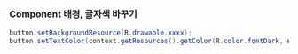### Component 배경, 글자색 바꾸기

```java
button.setBackgroundResource(R.drawable.xxxx);
button.setTextColor(context.getResources().getColor(R.color.fontDark, null));
```

